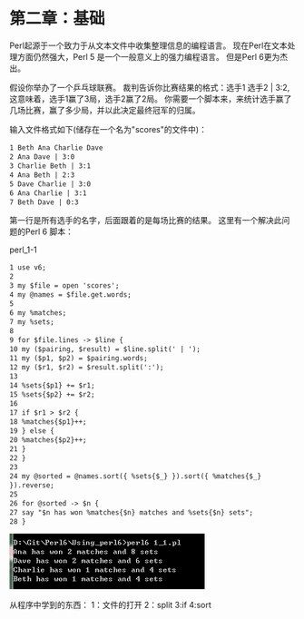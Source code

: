 # 第二章：基础
Perl起源于一个致力于从文本文件中收集整理信息的编程语言。
现在Perl在文本处理方面仍然强大，Perl 5 是一个一般意义上的强力编程语言。
但是Perl 6更为杰出。

假设你举办了一个乒乓球联赛。
裁判告诉你比赛结果的格式：选手1 选手2 | 3:2,这意味着，选手1赢了3局，选手2赢了2局。
你需要一个脚本来，来统计选手赢了几场比赛，赢了多少局，并以此决定最终冠军的归属。

输入文件格式如下(储存在一个名为"scores"的文件中)：
```
1 Beth Ana Charlie Dave
2 Ana Dave | 3:0
3 Charlie Beth | 3:1
4 Ana Beth | 2:3
5 Dave Charlie | 3:0
6 Ana Charlie | 3:1
7 Beth Dave | 0:3
```
第一行是所有选手的名字，后面跟着的是每场比赛的结果。
这里有一个解决此问题的Perl 6 脚本：

perl_1-1
```
1 use v6;
2
3 my $file = open 'scores';
4 my @names = $file.get.words;
5
6 my %matches;
7 my %sets;
8
9 for $file.lines -> $line {
10 my ($pairing, $result) = $line.split(' | ');
11 my ($p1, $p2) = $pairing.words;
12 my ($r1, $r2) = $result.split(':');
13
14 %sets{$p1} += $r1;
15 %sets{$p2} += $r2;
16
17 if $r1 > $r2 {
18 %matches{$p1}++;
19 } else {
20 %matches{$p2}++;
21 }
22 }
23
24 my @sorted = @names.sort({ %sets{$_} }).sort({ %matches{$_} }).reverse;
25
26 for @sorted -> $n {
27 say "$n has won %matches{$n} matches and %sets{$n} sets";
28 }
```
![plot of chunk unnamed-chunk-1](fig1/1.PNG) 

从程序中学到的东西：
1：文件的打开
2：split
3:if
4:sort


